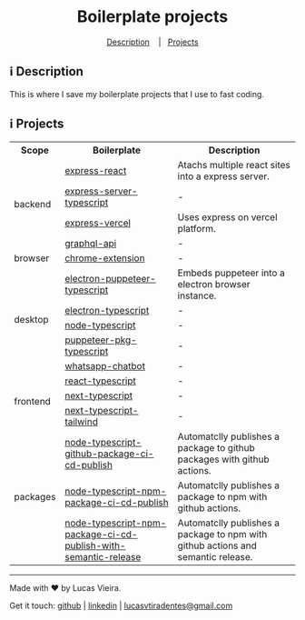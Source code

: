 <h1 align="center">
  Boilerplate projects
</h1>

<p align="center">
  <a href="#information_source-description">Description</a>
  &nbsp;&nbsp;&nbsp;|&nbsp;&nbsp;&nbsp;<a href="#information_source-projects">Projects</a>
</p>

## :information_source: Description

This is where I save my boilerplate projects that I use to fast coding.

## :information_source: Projects

<div align="center" style="text-align: center;">
  <table>
    <tr>
      <th>Scope</th>
      <th>Boilerplate</th>
      <th>Description</th>
    </tr>
    <tr>
      <td rowspan="4">backend</td>
      <td align="left">
        <a href="https://github.com/lucasvtiradentes/development-utils/tree/master/boilerplate-projects/express-react-boilerplate">express-react</a>
      </td>
      <td align="left">Atachs multiple react sites into a express server.</td>
    </tr>
    <tr>
      <!-- <td>backend</td> -->
      <td align="left">
        <a href="https://github.com/lucasvtiradentes/development-utils/tree/master/boilerplate-projects/express-server-typescript-boilerplate">express-server-typescript</a>
      </td>
      <td align="left">-</td>
    </tr>    <tr>
      <!-- <td>backend</td> -->
      <td align="left">
        <a href="https://github.com/lucasvtiradentes/development-utils/tree/master/boilerplate-projects/express-vercel-boilerplate">express-vercel</a>
      </td>
      <td align="left">Uses express on vercel platform.</td>
    </tr>
    <tr>
      <!-- <td>backend</td> -->
      <td align="left">
        <a href="https://github.com/lucasvtiradentes/development-utils/tree/master/boilerplate-projects/graphql-api-boilerplate">graphql-api</a>
      </td>
      <td align="left">-</td>
    </tr>
    <tr>
      <td>browser</td>
      <td align="left">
        <a href="https://github.com/lucasvtiradentes/development-utils/tree/master/boilerplate-projects/chrome-extension-boilerplate">chrome-extension</a>
      </td>
      <td align="left">-</td>
    </tr>
    <tr>
      <td rowspan="5">desktop</td>
      <td align="left">
        <a href="https://github.com/lucasvtiradentes/development-utils/tree/master/boilerplate-projects/electron-puppeteer-typescript-boilerplate">electron-puppeteer-typescript</a>
      </td>
      <td align="left">Embeds puppeteer into a electron browser instance.</td>
    </tr>
    <tr>
      <!-- <td>desktop</td> -->
      <td align="left">
        <a href="https://github.com/lucasvtiradentes/development-utils/tree/master/boilerplate-projects/electron-typescript-boilerplate">electron-typescript</a>
      </td>
      <td align="left">-</td>
    </tr>
    <tr>
      <td align="left">
        <a href="https://github.com/lucasvtiradentes/development-utils/tree/master/boilerplate-projects/node-typescript-boilerplate">node-typescript</a>
      </td>
      <td align="left">-</td>
    </tr>
    <tr>
      <!-- <td rowspan="4">other</td> -->
      <td align="left">
        <a href="https://github.com/lucasvtiradentes/development-utils/tree/master/boilerplate-projects/puppeteer-pkg-typescript-boilerplate">puppeteer-pkg-typescript</a>
      </td>
      <td align="left">-</td>
    </tr>
    <tr>
      <!-- <td>desktop</td> -->
      <td align="left">
        <a href="https://github.com/lucasvtiradentes/development-utils/tree/master/boilerplate-projects/whatsapp-chatbot-boilerplate">whatsapp-chatbot</a>
      </td>
      <td align="left">-</td>
    </tr>
    <tr>
      <td rowspan="3">frontend</td>
      <td align="left">
        <a href="https://github.com/lucasvtiradentes/development-utils/tree/master/boilerplate-projects/react-typescript-boilerplate">react-typescript</a>
      </td>
      <td align="left">-</td>
    </tr>
    <tr>
      <!-- <td>frontend</td> -->
      <td align="left">
        <a href="https://github.com/lucasvtiradentes/development-utils/tree/master/boilerplate-projects/next-typescript-boilerplate">next-typescript</a>
      </td>
      <td align="left">-</td>
    </tr>
    <tr>
      <!-- <td>frontend</td> -->
      <td align="left">
        <a href="https://github.com/lucasvtiradentes/development-utils/tree/master/boilerplate-projects/next-typescript-tailwind-boilerplate">next-typescript-tailwind</a>
      </td>
      <td align="left">-</td>
    </tr>
    <tr>
      <td rowspan="3">packages</td>
      <td align="left">
        <a href="https://github.com/lucasvtiradentes/development-utils/tree/master/boilerplate-projects/node-typescript-github-package-ci-cd-publish-boilerplate">node-typescript-github-package-ci-cd-publish</a>
      </td>
      <td align="left">Automatclly publishes a package to github packages with github actions.</td>
    </tr>
    <tr>
      <!-- <td>package</td> -->
      <td align="left">
        <a href="https://github.com/lucasvtiradentes/development-utils/tree/master/boilerplate-projects/node-typescript-npm-package-ci-cd-publish-boilerplate">node-typescript-npm-package-ci-cd-publish</a>
      </td>
      <td align="left">Automatclly publishes a package to npm with github actions.</td>
    </tr>
    <tr>
      <!-- <td>package</td> -->
      <td align="left">
        <a href="https://github.com/lucasvtiradentes/development-utils/tree/master/boilerplate-projects/node-typescript-npm-package-ci-cd-publish-with-semantic-release-boilerplate">node-typescript-npm-package-ci-cd-publish-with-semantic-release</a>
      </td>
      <td align="left">Automatclly publishes a package to npm with github actions and semantic release.</td>
    </tr>
  </table>
</div>

---

Made with ♥ by Lucas Vieira.

Get it touch: [github](https://github.com/lucasvtiradentes) | [linkedin](https://www.linkedin.com/in/lucasvtiradentes) | lucasvtiradentes@gmail.com
